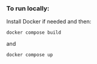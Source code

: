 ### To run locally:

Install Docker if needed and then:

`docker compose build`

and

`docker compose up`
